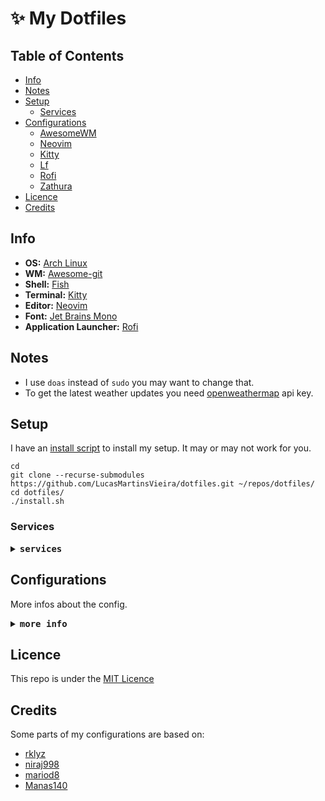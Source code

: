# :sparkles: My Dotfiles

<!-- <div align="center"> -->
<!--     <img src="https://awesomewm.org/images/awesome-logo.svg"> -->
<!-- </div> -->

## Table of Contents

- [Info](#Info)
- [Notes](#Notes)
- [Setup](#Setup)
  - [Services](#services)
- [Configurations](#Configurations)
  - [AwesomeWM](https://github.com/LucasMartinsVieira/dotfiles/blob/main/cfg/awesome)
  - [Neovim](https://github.com/LucasMartinsVieira/dotfiles/blob/main/cfg/nvim)
  - [Kitty](https://github.com/LucasMartinsVieira/dotfiles/blob/main/cfg/kitty)
  - [Lf](https://github.com/LucasMartinsVieira/dotfiles/tree/main/cfg/lf)
  - [Rofi](https://github.com/LucasMartinsVieira/dotfiles/blob/main/cfg/rofi)
  - [Zathura](https://github.com/LucasMartinsVieira/dotfiles/tree/main/cfg/zathura)
- [Licence](#Licence)
- [Credits](#Credits)

## Info

- **OS:** [Arch Linux](archlinux.org)
- **WM:** [Awesome-git](awesomewm.org)
- **Shell:** [Fish](https://fishshell.com/)
- **Terminal:** [Kitty](https://github.com/kovidgoyal/kitty)
- **Editor:** [Neovim](https://github.com/neovim/neovim)
- **Font:** [Jet Brains Mono](https://archlinux.org/packages/community/any/ttf-jetbrains-mono/)
- **Application Launcher:** [Rofi](https://github.com/davatorium/rofi)

## Notes

 - I use ```doas``` instead of ```sudo``` you may want to change that.
 - To get the latest weather updates you need [openweathermap](https://openweathermap.org/) api key.
 
## Setup

I have an [install script](https://github.com/LucasMartinsVieira/dotfiles/blob/main/install.sh) to install my setup. It may or may not work for you.

```
cd
git clone --recurse-submodules https://github.com/LucasMartinsVieira/dotfiles.git ~/repos/dotfiles/
cd dotfiles/
./install.sh
```

### Services

<details close>
    <summary><samp><b>services</b></samp></summary>

<br>

```bash
# Enable ssh connections
systemctl enable sshd.service

# Enable virtual machine
systemctl enable libvirtd

# Enable printing
systemctl enable cups

# Enable bluetooth
systemctl enable bluetooth
```

</details>

## Configurations

More infos about the config.

<details close>
    <summary><samp><b>more info</b></samp></summary>

<br>

- [AwesomeWM](https://github.com/LucasMartinsVieira/dotfiles/blob/main/cfg/awesome)
- [Neovim](https://github.com/LucasMartinsVieira/dotfiles/blob/main/cfg/nvim)
- [Kitty](https://github.com/LucasMartinsVieira/dotfiles/blob/main/cfg/kitty)
- [Lf](https://github.com/LucasMartinsVieira/dotfiles/tree/main/cfg/lf)
- [Rofi](https://github.com/LucasMartinsVieira/dotfiles/blob/main/cfg/rofi)
- [Zathura](https://github.com/LucasMartinsVieira/dotfiles/tree/main/cfg/zathura)

<br>

</details>

## Licence

This repo is under the [MIT Licence](https://github.com/LucasMartinsVieira/dotfiles/blob/main/LICENSE)

## Credits

Some parts of my configurations are based on:

- [rklyz](https://github.com/rklyz/MyRice)
- [niraj998](https://github.com/niraj998/awesome)
- [mariod8](https://github.com/mariod8/policromia)
- [Manas140](https://github.com/Manas140/dotfiles)
